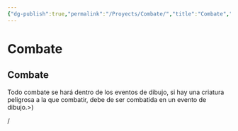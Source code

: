 ```yaml
---
{"dg-publish":true,"permalink":"/Proyects/Combate/","title":"Combate","noteIcon":"","created":"2023-03-21T13:19:35.945-05:00","updated":"2023-03-22T22:28:46.574-05:00"}
---
```



# Combate

## Combate

Todo combate se hará dentro de los eventos de dibujo, si hay una criatura peligrosa a la que combatir, debe de ser combatida en un evento de dibujo.>)

/